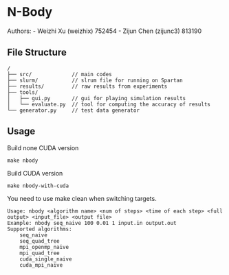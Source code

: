 # N-Body

 Authors:
     - Weizhi Xu   (weizhix)  752454
     - Zijun Chen  (zijunc3)  813190

## File Structure
```
/
├── src/             // main codes
├── slurm/           // slrum file for running on Spartan
├── results/         // raw results from experiments
├── tools/
│   ├── gui.py       // gui for playing simulation results
│   └── evaluate.py  // tool for computing the accuracy of results
└── generator.py     // test data generator
```


## Usage

Build none CUDA version
```
make nbody
```

Build CUDA version
```
make nbody-with-cuda
```

You need to use make clean when switching targets.

```
Usage: nbody <algorithm name> <num of steps> <time of each step> <full output> <input_file> <output file>
Example: nbody seq_naive 100 0.01 1 input.in output.out
Supported algorithms:
	seq_naive
	seq_quad_tree
	mpi_openmp_naive
	mpi_quad_tree
	cuda_single_naive
	cuda_mpi_naive
```


